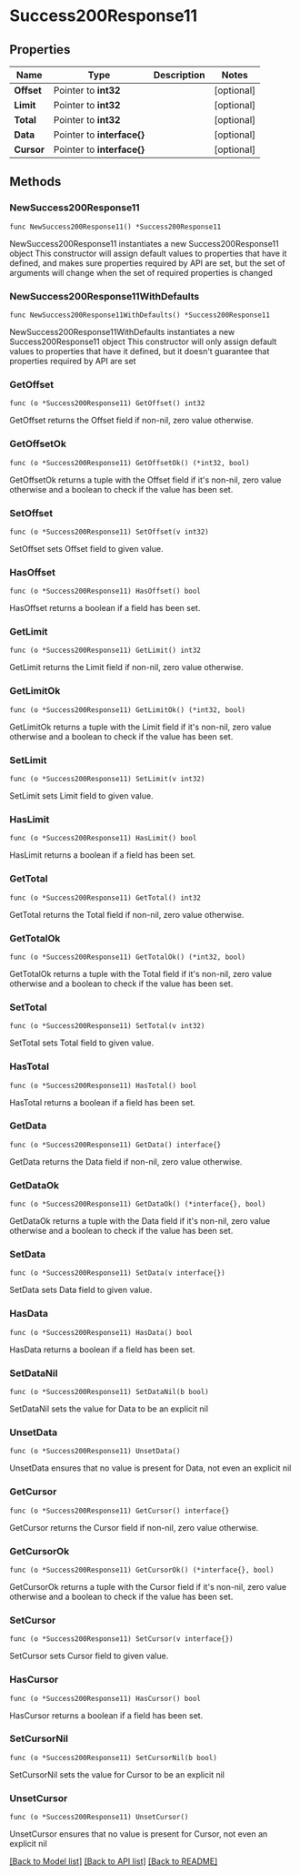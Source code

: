# Success200Response11

## Properties

Name | Type | Description | Notes
------------ | ------------- | ------------- | -------------
**Offset** | Pointer to **int32** |  | [optional] 
**Limit** | Pointer to **int32** |  | [optional] 
**Total** | Pointer to **int32** |  | [optional] 
**Data** | Pointer to **interface{}** |  | [optional] 
**Cursor** | Pointer to **interface{}** |  | [optional] 

## Methods

### NewSuccess200Response11

`func NewSuccess200Response11() *Success200Response11`

NewSuccess200Response11 instantiates a new Success200Response11 object
This constructor will assign default values to properties that have it defined,
and makes sure properties required by API are set, but the set of arguments
will change when the set of required properties is changed

### NewSuccess200Response11WithDefaults

`func NewSuccess200Response11WithDefaults() *Success200Response11`

NewSuccess200Response11WithDefaults instantiates a new Success200Response11 object
This constructor will only assign default values to properties that have it defined,
but it doesn't guarantee that properties required by API are set

### GetOffset

`func (o *Success200Response11) GetOffset() int32`

GetOffset returns the Offset field if non-nil, zero value otherwise.

### GetOffsetOk

`func (o *Success200Response11) GetOffsetOk() (*int32, bool)`

GetOffsetOk returns a tuple with the Offset field if it's non-nil, zero value otherwise
and a boolean to check if the value has been set.

### SetOffset

`func (o *Success200Response11) SetOffset(v int32)`

SetOffset sets Offset field to given value.

### HasOffset

`func (o *Success200Response11) HasOffset() bool`

HasOffset returns a boolean if a field has been set.

### GetLimit

`func (o *Success200Response11) GetLimit() int32`

GetLimit returns the Limit field if non-nil, zero value otherwise.

### GetLimitOk

`func (o *Success200Response11) GetLimitOk() (*int32, bool)`

GetLimitOk returns a tuple with the Limit field if it's non-nil, zero value otherwise
and a boolean to check if the value has been set.

### SetLimit

`func (o *Success200Response11) SetLimit(v int32)`

SetLimit sets Limit field to given value.

### HasLimit

`func (o *Success200Response11) HasLimit() bool`

HasLimit returns a boolean if a field has been set.

### GetTotal

`func (o *Success200Response11) GetTotal() int32`

GetTotal returns the Total field if non-nil, zero value otherwise.

### GetTotalOk

`func (o *Success200Response11) GetTotalOk() (*int32, bool)`

GetTotalOk returns a tuple with the Total field if it's non-nil, zero value otherwise
and a boolean to check if the value has been set.

### SetTotal

`func (o *Success200Response11) SetTotal(v int32)`

SetTotal sets Total field to given value.

### HasTotal

`func (o *Success200Response11) HasTotal() bool`

HasTotal returns a boolean if a field has been set.

### GetData

`func (o *Success200Response11) GetData() interface{}`

GetData returns the Data field if non-nil, zero value otherwise.

### GetDataOk

`func (o *Success200Response11) GetDataOk() (*interface{}, bool)`

GetDataOk returns a tuple with the Data field if it's non-nil, zero value otherwise
and a boolean to check if the value has been set.

### SetData

`func (o *Success200Response11) SetData(v interface{})`

SetData sets Data field to given value.

### HasData

`func (o *Success200Response11) HasData() bool`

HasData returns a boolean if a field has been set.

### SetDataNil

`func (o *Success200Response11) SetDataNil(b bool)`

 SetDataNil sets the value for Data to be an explicit nil

### UnsetData
`func (o *Success200Response11) UnsetData()`

UnsetData ensures that no value is present for Data, not even an explicit nil
### GetCursor

`func (o *Success200Response11) GetCursor() interface{}`

GetCursor returns the Cursor field if non-nil, zero value otherwise.

### GetCursorOk

`func (o *Success200Response11) GetCursorOk() (*interface{}, bool)`

GetCursorOk returns a tuple with the Cursor field if it's non-nil, zero value otherwise
and a boolean to check if the value has been set.

### SetCursor

`func (o *Success200Response11) SetCursor(v interface{})`

SetCursor sets Cursor field to given value.

### HasCursor

`func (o *Success200Response11) HasCursor() bool`

HasCursor returns a boolean if a field has been set.

### SetCursorNil

`func (o *Success200Response11) SetCursorNil(b bool)`

 SetCursorNil sets the value for Cursor to be an explicit nil

### UnsetCursor
`func (o *Success200Response11) UnsetCursor()`

UnsetCursor ensures that no value is present for Cursor, not even an explicit nil

[[Back to Model list]](../README.md#documentation-for-models) [[Back to API list]](../README.md#documentation-for-api-endpoints) [[Back to README]](../README.md)


